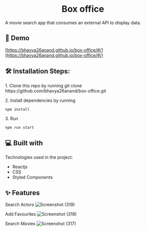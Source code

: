 <h1 align="center" id="title">Box office</h1>



<p id="description">A movie search app that consumes an external API to display data.</p>

<h2>🚀 Demo</h2>

[https://bhavya26anand.github.io/box-office/#/](https://bhavya26anand.github.io/box-office/#/)


<h2>🛠️ Installation Steps:</h2>

<p>1. Clone this repo by running git clone https://github.com/bhavya26anand/box-office.git</p>

<p>2. Install dependencies by running</p>

```
npm install
```

<p>3. Run</p>

```
npm run start
```

  
  
<h2>💻 Built with</h2>

Technologies used in the project:

*   Reactjs
*   CSS
*   Styled Components




<h2>✨ Features</h2>


Search Actors
![Screenshot (319)](https://github.com/user-attachments/assets/353386ee-7916-492b-a44a-3e08318f244d)




Add Favourites
![Screenshot (318)](https://github.com/user-attachments/assets/550900b9-b751-49d5-8935-03a6be4b078c)




Search Movies
![Screenshot (317)](https://github.com/user-attachments/assets/c17d848d-b724-465e-ba0b-79c564fa3fbf)

